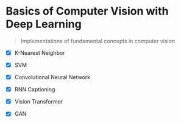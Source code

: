 # Basics of Computer Vision with Deep Learning

> Implementations of fundamental concepts in computer vision
- [x] K-Nearest Neighbor
- [x] SVM
- [x] Convolutional Neural Network
- [x] RNN Captioning
- [x] Vision Transformer
- [x] GAN


